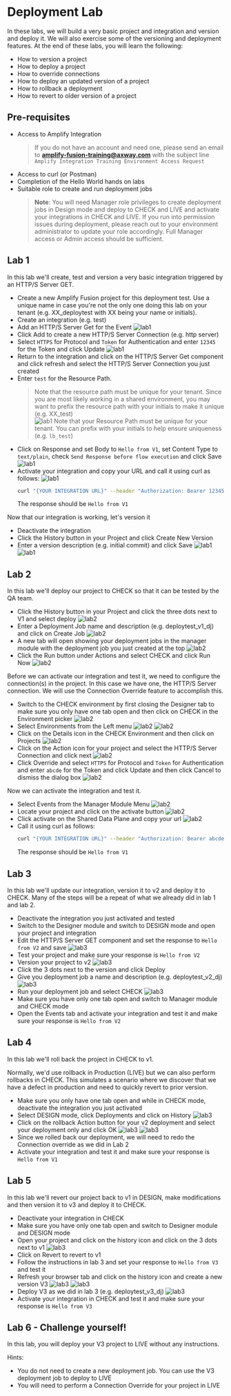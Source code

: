 # Deployment Lab

In these labs, we will build a very basic project and integration and version and deploy it. We will also exercise some of the versioning and deployment features. At the end of these labs, you will learn the following:

* How to version a project
* How to deploy a project
* How to override connections
* How to deploy an updated version of a project
* How to rollback a deployment
* How to revert to older version of a project

## Pre-requisites

* Access to Amplify Integration
  > If you do not have an account and need one, please send an email to **[amplify-fusion-training@axway.com](mailto:amplify-fusion-training@axway.com?subject=Amplify%20Fusion%20-%20Training%20Environment%20Access%20Request&body=Hi%2C%0D%0A%0D%0ACould%20you%20provide%20me%20with%20access%20to%20an%20environment%20where%20I%20can%20practice%20the%20Amplify%20Fusion%20e-Learning%20labs%20%3F%0D%0A%0D%0ABest%20Regards.%0D%0A)** with the subject line `Amplify Integration Training Environment Access Request`
* Access to curl (or Postman)
* Completion of the Hello World hands on labs
* Suitable role to create and run deployment jobs
  > **Note**: You will need Manager role privileges to create deployment jobs in Design mode and deploy to CHECK and LIVE and activate your integrations in CHECK and LIVE. If you run into permission issues during deployment, please reach out to your environment administrator to update your role accordingly. Full Manager access or Admin access should be sufficient.

## Lab 1

In this lab we'll create, test and version a very basic integration triggered by an HTTP/S Server GET.

* Create a new Amplify Fusion project for this deployment test. Use a unique name in case you're not the only one doing this lab on your tenant (e.g. XX_deploytest with XX being your name or initials).
* Create an integration (e.g. test)
* Add an HTTP/S Server Get for the Event
![lab1](images/lab1-event-1.png)
* Click Add to create a new HTTP/S Server Connection (e.g. http server)
* Select `HTTPS` for Protocol and `Token` for Authentication and enter `12345` for the Token and click Update
![lab1](images/lab1-httpserver-connection-settings-1.png)
* Return to the integration and click on the HTTP/S Server Get component and click refresh and select the HTTP/S Server Connection you just created
* Enter `test` for the Resource Path.
  > Note that the resource path must be unique for your tenant. Since you are most likely working in a shared environment, you may want to prefix the resource path with your initials to make it unique (e.g. XX_test) \
![lab1](images/lab1-httpserver-coomponent-settings-1.png)
  > Note that your Resource Path must be unique for your tenant. You can prefix with your initials to help ensure uniqueness (e.g. `lb_test`)
* Click on Response and set Body to `Hello from V1`, set Content Type to `text/plain`, check `Send Response before flow execution` and click Save
![lab1](images/lab1-httpserver-coomponent-settings-2.png)
* Activate your integration and copy your URL and call it using curl as follows:
![lab1](images/lab1-url-1.png)
  ```bash
  curl "{YOUR INTEGRATION URL}" --header "Authorization: Bearer 12345"
  ```
  The response should be `Hello from V1`

Now that our integration is working, let's version it

* Deactivate the integration
* Click the History button in your Project and click Create New Version
* Enter a version description (e.g. initial commit) and click Save
![lab1](images/lab1-create-v1-1.png)
![lab1](images/lab1-create-v1-2.png)

## Lab 2

In this lab we'll deploy our project to CHECK so that it can be tested by the QA team.

* Click the History button in your Project and click the three dots next to V1 and select deploy
![lab2](images/lab2-deploy-version-1.png)
* Enter a Deployment Job name and description (e.g. deploytest_v1_dj) and click on Create Job
![lab2](images/lab2-deploy-version-2.png)
* A new tab will open showing your deployment jobs in the manager module with the deployment job you just created at the top
![lab2](images/lab2-deploy-version-3.png)
* Click the Run button under Actions and select CHECK and click Run Now
![lab2](images/lab2-deploy-version-4.png)

Before we can activate our integration and test it, we need to configure the connection(s) in the project. In this case we have one, the HTTP/S Server connection. We will use the Connection Override feature to accomplish this.

* Switch to the CHECK environment by first closing the Designer tab to make sure you only have one tab open and then click on CHECK in the Environment picker
![lab2](images/lab2-deploy-version-5.png)
* Select Environments from the Left menu
![lab2](images/lab2-deploy-version-6.png)
![lab2](images/lab2-deploy-version-7.png)
* Click on the Details icon in the CHECK Environment and then click on Projects
![lab2](images/lab2-deploy-version-8.png)
* Click on the Action icon for your project and select the HTTP/S Server Connection and click next
![lab2](images/lab2-deploy-version-9.png)
* Click Override and select `HTTPS` for Protocol and `Token` for Authentication and enter `abcde` for the Token and click Update and then click Cancel to dismiss the dialog box
![lab2](images/lab2-deploy-version-10.png)

Now we can activate the integration and test it.

* Select Events from the Manager Module Menu
![lab2](images/lab2-deploy-version-11.png)
* Locate your project and click on the activate button
![lab2](images/lab2-deploy-version-12.png)
* Click activate on the Shared Data Plane and copy your url
![lab2](images/lab2-deploy-version-13.png)
* Call it using curl as follows:
  ```bash
  curl "{YOUR INTEGRATION URL}" --header "Authorization: Bearer abcde"
  ```
  The response should be `Hello from V1`

## Lab 3

In this lab we'll update our integration, version it to v2 and deploy it to CHECK. Many of the steps will be a repeat of what we already did in lab 1 and lab 2.

* Deactivate the integration you just activated and tested
* Switch to the Designer module and switch to DESIGN mode and open your project and integration
* Edit the HTTP/S Server GET component and set the response to `Hello from V2` and save
![lab3](images/lab3-deploy-version2-1.png)
* Test your project and make sure your response is `Hello from V2`
* Version your project to v2
![lab3](images/lab3-deploy-version2-2.png)
* Click the 3 dots next to the version and click Deploy
* Give you deployment job a name and description (e.g. deploytest_v2_dj)
![lab3](images/lab3-deploy-version2-3.png)
* Run your deployment job and select CHECK
![lab3](images/lab3-deploy-version2-4.png)
* Make sure you have only one tab open and switch to Manager module and CHECK mode
* Open the Events tab and activate your integration and test it and make sure your response is `Hello from V2`

## Lab 4

In this lab we'll roll back the project in CHECK to v1.

Normally, we'd use rollback in Production (LIVE) but we can also perform rollbacks in CHECK. This simulates a scenario where we discover that we have a defect in production and need to quickly revert to prior version.

* Make sure you only have one tab open and while in CHECK mode, deactivate the integration you just activated
* Select DESIGN mode, click Deployments and click on History
![lab3](images/lab4-rollback-version2-1.png)
* Click on the rollback Action button for your v2 deployment and select your deployment only and click OK
![lab3](images/lab4-rollback-version2-2.png)
![lab3](images/lab4-rollback-version2-3.png)
* Since we rolled back our deployment, we will need to redo the Connection override as we did in Lab 2
* Activate your integration and test it and make sure your response is `Hello from V1`

## Lab 5

In this lab we'll revert our project back to v1 in DESIGN, make modifications and then version it to v3 and deploy it to CHECK.

* Deactivate your integration in CHECK
* Make sure you have only one tab open and switch to Designer module and DESIGN mode
* Open your project and click on the history icon and click on the 3 dots next to v1
![lab3](images/lab5-deploy-version3-1.png)
* Click on Revert to revert to v1
* Follow the instructions in lab 3 and set your response to `Hello from V3` and test it
* Refresh your browser tab and click on the history icon and create a new version V3
![lab3](images/lab5-deploy-version3-2.png)
![lab3](images/lab5-deploy-version3-3.png)
* Deploy V3 as we did in lab 3 (e.g. deploytest_v3_dj)
![lab3](images/lab5-deploy-version3-4.png)
* Activate your integration in CHECK and test it and make sure your response is `Hello from V3`

## Lab 6 - Challenge yourself!

In this lab, you will deploy your V3 project to LIVE without any instructions.

Hints:
* You do not need to create a new deployment job. You can use the V3 deployment job to deploy to LIVE
* You will need to perform a Connection Override for your project in LIVE